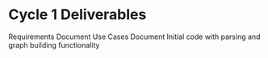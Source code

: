# Cycle 1 Deliverables

Requirements Document
Use Cases Document
Initial code with parsing and graph building functionality
